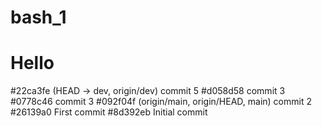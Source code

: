 # bash_1
# Hello
#22ca3fe (HEAD -> dev, origin/dev) commit 5
#d058d58 commit 3
#0778c46 commit 3
#092f04f (origin/main, origin/HEAD, main) commit 2
#26139a0 First commit
#8d392eb Initial commit
